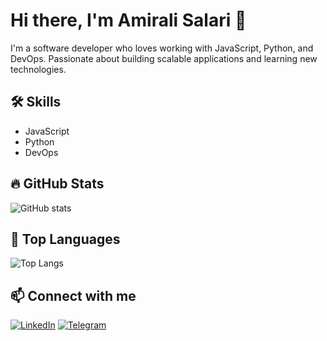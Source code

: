 # Hi there, I'm Amirali Salari 👋

I'm a software developer who loves working with JavaScript, Python, and DevOps. Passionate about building scalable applications and learning new technologies.

## 🛠️ Skills
- JavaScript
- Python
- DevOps

## 🔥 GitHub Stats
![GitHub stats](https://github-readme-stats.vercel.app/api?username=Amirali-Salari&show_icons=true&theme=radical)

## 🚀 Top Languages
![Top Langs](https://github-readme-stats.vercel.app/api/top-langs/?username=Amirali-Salari&layout=compact&theme=radical)

## 📫 Connect with me
[![LinkedIn](https://img.icons8.com/color/80/000000/linkedin.png)](https://linkedin.com/in/amiralisalar)
[![Telegram](https://img.icons8.com/color/80/000000/telegram-app.png)](https://t.me/Amirali_Salari)


<!--
**Amirali-Salari/Amirali-Salari** is a ✨ _special_ ✨ repository because its `README.md` (this file) appears on your GitHub profile.

Here are some ideas to get you started:

- 🔭 I’m currently working on ...
- 🌱 I’m currently learning ...
- 👯 I’m looking to collaborate on ...
- 🤔 I’m looking for help with ...
- 💬 Ask me about ...
- 📫 How to reach me: ...
- 😄 Pronouns: ...
- ⚡ Fun fact: ...
-->
